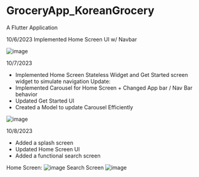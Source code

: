 # GroceryApp_KoreanGrocery

A Flutter Application

10/6/2023
Implemented Home Screen UI w/ Navbar

![image](https://github.com/Skyyledc/GroceryApp_KoreanGrocery/assets/123300731/609e2746-6c71-4b30-ae11-807dc09816e9)

10/7/2023
- Implemented Home Screen Stateless Widget and Get Started screen widget to simulate navigation
Update:
- Implemented Carousel for Home Screen + Changed App bar / Nav Bar behavior
- Updated Get Started UI
- Created a Model to update Carousel Efficiently

![image](https://github.com/Skyyledc/GroceryApp_KoreanGrocery/assets/123300731/a084edca-bd8d-46ec-9b30-32d986493d7f)

10/8/2023
- Added a splash screen
- Updated Home Screen UI
- Added a functional search screen

Home Screen:
![image](https://github.com/Skyyledc/GroceryApp_KoreanGrocery/assets/123300731/97cd1b23-2643-4db4-b879-77e7296d7feb)
Search Screen
![image](https://github.com/Skyyledc/GroceryApp_KoreanGrocery/assets/123300731/1d66a1b9-8146-48a3-8300-c76cf4d27459)

